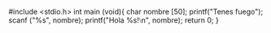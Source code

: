 #include <stdio.h>
int main (void){
    char nombre [50];
    printf("Tenes fuego");
    scanf ("%s", nombre);
    printf("Hola %s!⧵n", nombre);
    return 0;
}
